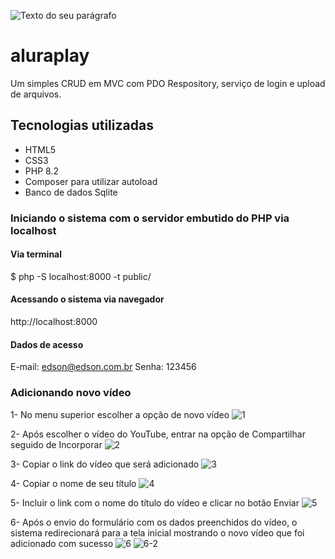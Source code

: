 ![Texto do seu parágrafo](https://github.com/ednosmab/aluraplay/assets/37445442/d7f54778-ca4a-4cb6-9c26-152840cb7acc)

# aluraplay
Um simples CRUD em MVC com PDO Respository, serviço de login e upload de arquivos.

## Tecnologias utilizadas
- HTML5
- CSS3
- PHP 8.2
- Composer para utilizar autoload
- Banco de dados Sqlite

### Iniciando o sistema com o servidor embutido do PHP via localhost
#### Via terminal
$ php -S localhost:8000 -t public/

#### Acessando o sistema via navegador
http://localhost:8000

#### Dados de acesso
E-mail: edson@edson.com.br
Senha: 123456

### Adicionando novo vídeo
1- No menu superior escolher a opção de novo vídeo
![1](https://github.com/ednosmab/aluraplay/assets/37445442/64bc0d11-19c2-45a0-9f31-ea96de8cfde5)

2- Após escolher o vídeo do YouTube, entrar na opção de Compartilhar seguido de Incorporar
![2](https://github.com/ednosmab/aluraplay/assets/37445442/bbb371ec-7e7e-4052-a708-107f6b686ba4)

3- Copiar o link do vídeo que será adicionado
![3](https://github.com/ednosmab/aluraplay/assets/37445442/a38212d1-918d-4030-8c41-790890bb2fbf)

4- Copiar o nome de seu título
![4](https://github.com/ednosmab/aluraplay/assets/37445442/ecca5a1f-e476-407e-8edb-46700b233710)

5- Incluir o link com o nome do título do vídeo e clicar no botão Enviar
![5](https://github.com/ednosmab/aluraplay/assets/37445442/0a5ea0e6-9b4b-4e8b-b987-4913d23a38cf)

6- Após o envio do formulário com os dados preenchidos do vídeo, o sistema redirecionará para a tela inicial mostrando o novo vídeo que foi adicionado com sucesso
![6](https://github.com/ednosmab/aluraplay/assets/37445442/b29d8fa7-7138-4ea0-8e17-d4b188a0b546)
![6-2](https://github.com/ednosmab/aluraplay/assets/37445442/9cfc8cce-2b01-4033-8c5d-894bfdd62a32)
